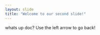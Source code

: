```yaml
---
layout: slide
title: "Welcome to our second slide!"
---
```

whats up doc?
Use the left arrow to go back!
